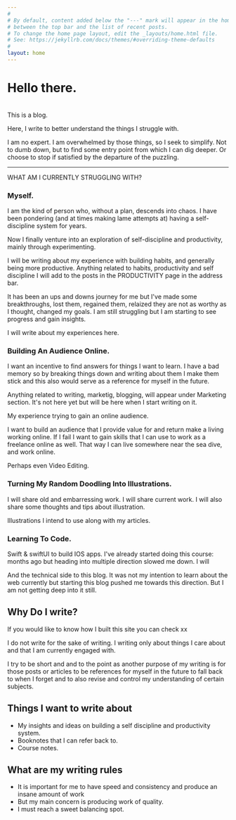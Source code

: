 ```yaml
---
#
# By default, content added below the "---" mark will appear in the home page
# between the top bar and the list of recent posts.
# To change the home page layout, edit the _layouts/home.html file.
# See: https://jekyllrb.com/docs/themes/#overriding-theme-defaults
#
layout: home
---
```


# **Hello there.**
<br>
This is a blog.

Here, I write to better understand the things I struggle with.

I am no expert. I am overwhelmed by those things, so I seek to simplify.
Not to dumb down, but to find some entry point from which I can dig deeper. Or choose to stop if satisfied by the departure of the puzzling.

---

WHAT AM I CURRENTLY STRUGGLING WITH?

### **Myself.**

I am the kind of person who, without a plan, descends into chaos.
I have been pondering (and at times making lame attempts at) having a self-discipline system for years.

Now I finally venture into an exploration of self-discipline and productivity, mainly through experimenting.

I will be writing about my experience with building habits, and generally being more productive.
Anything related to habits, productivity and self discipline I will add to the posts in the PRODUCTIVITY page in the address bar.

It has been an ups and downs journey for me but I've made some breakthroughs, lost them, regained them, relaized they are not as worthy as I thought, changed my goals. I am still struggling but I am starting to see progress and gain insights.

I will write about my experiences here.

### **Building An Audience Online.**

I want an incentive to find answers for things I want to learn.
I have a bad memory so by breaking things down and writing about them I make them stick and this also would serve as a reference for myself in the future.

Anything related to writing, marketig, blogging, will appear under Marketing section. It's not here yet but will be here when I start writing on it.

My experience trying to gain an online audience.

I want to build an audience that I provide value for and return make a living working online.
If I fail I want to gain skills that I can use to work as a freelance online as well. That way I can live somewhere near the sea dive, and work online.

Perhaps even Video Editing.

### **Turning My Random Doodling Into Illustrations.**
I will share old and embarressing work.
I will share current work.
I will also share some thoughts and tips about illustration.

Illustrations I intend to use along with my articles.

### **Learning To Code.**

Swift & swiftUI to build IOS apps. I've already started doing this course: months ago but heading into multiple direction slowed me down. I will

And the technical side to this blog. It was not my intention to learn about the web currently but starting this blog pushed me towards this direction. But I am not getting deep into it still.

## Why Do I write?

If you would like to know how I built this site you can check xx

I do not write for the sake of writing. I writing only about things I care about and that I am currently engaged with.

I try to be short and and to the point as another purpose of my writing is for those posts or articles to be references for myself in the future to fall back to when I forget and to also revise and control my understanding of certain subjects.

## Things I want to write about
  - My insights and ideas on building a self discipline and productivity system.
  - Booknotes that I can refer back to.
  - Course notes.

## What are my writing rules
  - It is important for me to have speed and consistency and produce an insane amount of work
  - But my main concern is producing work of quality.
  - I must reach a sweet balancing spot.
